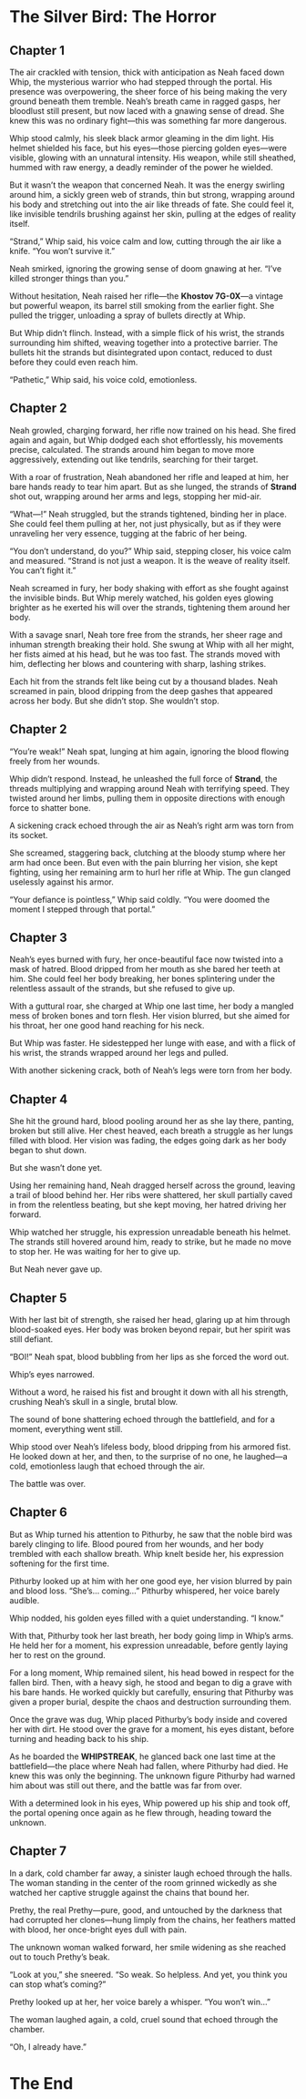 # The Silver Bird: The Horror

## Chapter 1

The air crackled with tension, thick with anticipation as Neah faced down Whip, the mysterious warrior who had stepped through the portal. His presence was overpowering, the sheer force of his being making the very ground beneath them tremble. Neah’s breath came in ragged gasps, her bloodlust still present, but now laced with a gnawing sense of dread. She knew this was no ordinary fight—this was something far more dangerous.

Whip stood calmly, his sleek black armor gleaming in the dim light. His helmet shielded his face, but his eyes—those piercing golden eyes—were visible, glowing with an unnatural intensity. His weapon, while still sheathed, hummed with raw energy, a deadly reminder of the power he wielded.

But it wasn’t the weapon that concerned Neah. It was the energy swirling around him, a sickly green web of strands, thin but strong, wrapping around his body and stretching out into the air like threads of fate. She could feel it, like invisible tendrils brushing against her skin, pulling at the edges of reality itself.

“Strand,” Whip said, his voice calm and low, cutting through the air like a knife. “You won’t survive it.”

Neah smirked, ignoring the growing sense of doom gnawing at her. “I’ve killed stronger things than you.”

Without hesitation, Neah raised her rifle—the **Khostov 7G-0X**—a vintage but powerful weapon, its barrel still smoking from the earlier fight. She pulled the trigger, unloading a spray of bullets directly at Whip.

But Whip didn’t flinch. Instead, with a simple flick of his wrist, the strands surrounding him shifted, weaving together into a protective barrier. The bullets hit the strands but disintegrated upon contact, reduced to dust before they could even reach him.

“Pathetic,” Whip said, his voice cold, emotionless.

## Chapter 2

Neah growled, charging forward, her rifle now trained on his head. She fired again and again, but Whip dodged each shot effortlessly, his movements precise, calculated. The strands around him began to move more aggressively, extending out like tendrils, searching for their target.

With a roar of frustration, Neah abandoned her rifle and leaped at him, her bare hands ready to tear him apart. But as she lunged, the strands of **Strand** shot out, wrapping around her arms and legs, stopping her mid-air.

“What—!” Neah struggled, but the strands tightened, binding her in place. She could feel them pulling at her, not just physically, but as if they were unraveling her very essence, tugging at the fabric of her being.

“You don’t understand, do you?” Whip said, stepping closer, his voice calm and measured. “Strand is not just a weapon. It is the weave of reality itself. You can’t fight it.”

Neah screamed in fury, her body shaking with effort as she fought against the invisible binds. But Whip merely watched, his golden eyes glowing brighter as he exerted his will over the strands, tightening them around her body.

With a savage snarl, Neah tore free from the strands, her sheer rage and inhuman strength breaking their hold. She swung at Whip with all her might, her fists aimed at his head, but he was too fast. The strands moved with him, deflecting her blows and countering with sharp, lashing strikes.

Each hit from the strands felt like being cut by a thousand blades. Neah screamed in pain, blood dripping from the deep gashes that appeared across her body. But she didn’t stop. She wouldn’t stop.

## Chapter 2

“You’re weak!” Neah spat, lunging at him again, ignoring the blood flowing freely from her wounds.

Whip didn’t respond. Instead, he unleashed the full force of **Strand**, the threads multiplying and wrapping around Neah with terrifying speed. They twisted around her limbs, pulling them in opposite directions with enough force to shatter bone.

A sickening crack echoed through the air as Neah’s right arm was torn from its socket.

She screamed, staggering back, clutching at the bloody stump where her arm had once been. But even with the pain blurring her vision, she kept fighting, using her remaining arm to hurl her rifle at Whip. The gun clanged uselessly against his armor.

“Your defiance is pointless,” Whip said coldly. “You were doomed the moment I stepped through that portal.”

## Chapter 3

Neah’s eyes burned with fury, her once-beautiful face now twisted into a mask of hatred. Blood dripped from her mouth as she bared her teeth at him. She could feel her body breaking, her bones splintering under the relentless assault of the strands, but she refused to give up.

With a guttural roar, she charged at Whip one last time, her body a mangled mess of broken bones and torn flesh. Her vision blurred, but she aimed for his throat, her one good hand reaching for his neck. 

But Whip was faster. He sidestepped her lunge with ease, and with a flick of his wrist, the strands wrapped around her legs and pulled.

With another sickening crack, both of Neah’s legs were torn from her body.

## Chapter 4

She hit the ground hard, blood pooling around her as she lay there, panting, broken but still alive. Her chest heaved, each breath a struggle as her lungs filled with blood. Her vision was fading, the edges going dark as her body began to shut down.

But she wasn’t done yet.

Using her remaining hand, Neah dragged herself across the ground, leaving a trail of blood behind her. Her ribs were shattered, her skull partially caved in from the relentless beating, but she kept moving, her hatred driving her forward.

Whip watched her struggle, his expression unreadable beneath his helmet. The strands still hovered around him, ready to strike, but he made no move to stop her. He was waiting for her to give up.

But Neah never gave up.

## Chapter 5

With her last bit of strength, she raised her head, glaring up at him through blood-soaked eyes. Her body was broken beyond repair, but her spirit was still defiant.

“BOI!” Neah spat, blood bubbling from her lips as she forced the word out.

Whip’s eyes narrowed.

Without a word, he raised his fist and brought it down with all his strength, crushing Neah’s skull in a single, brutal blow.

The sound of bone shattering echoed through the battlefield, and for a moment, everything went still.

Whip stood over Neah’s lifeless body, blood dripping from his armored fist. He looked down at her, and then, to the surprise of no one, he laughed—a cold, emotionless laugh that echoed through the air.

The battle was over.

## Chapter 6

But as Whip turned his attention to Pithurby, he saw that the noble bird was barely clinging to life. Blood poured from her wounds, and her body trembled with each shallow breath. Whip knelt beside her, his expression softening for the first time.

Pithurby looked up at him with her one good eye, her vision blurred by pain and blood loss. “She’s… coming…” Pithurby whispered, her voice barely audible.

Whip nodded, his golden eyes filled with a quiet understanding. “I know.”

With that, Pithurby took her last breath, her body going limp in Whip’s arms. He held her for a moment, his expression unreadable, before gently laying her to rest on the ground.

For a long moment, Whip remained silent, his head bowed in respect for the fallen bird. Then, with a heavy sigh, he stood and began to dig a grave with his bare hands. He worked quickly but carefully, ensuring that Pithurby was given a proper burial, despite the chaos and destruction surrounding them.

Once the grave was dug, Whip placed Pithurby’s body inside and covered her with dirt. He stood over the grave for a moment, his eyes distant, before turning and heading back to his ship.

As he boarded the **WHIPSTREAK**, he glanced back one last time at the battlefield—the place where Neah had fallen, where Pithurby had died. He knew this was only the beginning. The unknown figure Pithurby had warned him about was still out there, and the battle was far from over.

With a determined look in his eyes, Whip powered up his ship and took off, the portal opening once again as he flew through, heading toward the unknown.

## Chapter 7

In a dark, cold chamber far away, a sinister laugh echoed through the halls. The woman standing in the center of the room grinned wickedly as she watched her captive struggle against the chains that bound her.

Prethy, the real Prethy—pure, good, and untouched by the darkness that had corrupted her clones—hung limply from the chains, her feathers matted with blood, her once-bright eyes dull with pain.

The unknown woman walked forward, her smile widening as she reached out to touch Prethy’s beak.

“Look at you,” she sneered. “So weak. So helpless. And yet, you think you can stop what’s coming?”

Prethy looked up at her, her voice barely a whisper. “You won’t win…”

The woman laughed again, a cold, cruel sound that echoed through the chamber.

“Oh, I already have.”

# The End
